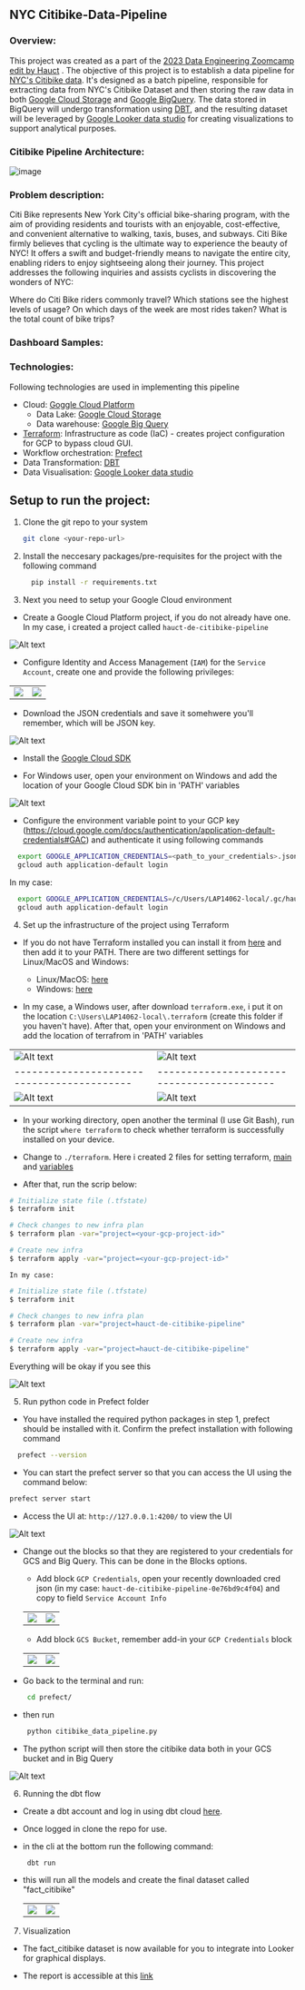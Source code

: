 ## NYC Citibike-Data-Pipeline

### Overview:

This project was created as a part of the [2023 Data Engineering Zoomcamp edit by Hauct](https://github.com/hauct/de-zoomcamp.git) . The objective of this project is to establish a data pipeline for [NYC's Citibike data](https://s3.amazonaws.com/tripdata/index.html). It's designed as a batch pipeline, responsible for extracting data from NYC's Citibike Dataset and then storing the raw data in both [Google Cloud Storage](https://cloud.google.com/storage) and [Google BigQuery](https://cloud.google.com/bigquery). The data stored in BigQuery will undergo transformation using [DBT](https://www.getdbt.com/), and the resulting dataset will be leveraged by [Google Looker data studio](https://lookerstudio.google.com/u/0/navigation/reporting) for creating visualizations to support analytical purposes.

### Citibike Pipeline Architecture:

![image](img/project-pipeline-architecture.png)

### Problem description:

Citi Bike represents New York City's official bike-sharing program, with the aim of providing residents and tourists with an enjoyable, cost-effective, and convenient alternative to walking, taxis, buses, and subways. Citi Bike firmly believes that cycling is the ultimate way to experience the beauty of NYC! It offers a swift and budget-friendly means to navigate the entire city, enabling riders to enjoy sightseeing along their journey.
This project addresses the following inquiries and assists cyclists in discovering the wonders of NYC:

Where do Citi Bike riders commonly travel?
Which stations see the highest levels of usage?
On which days of the week are most rides taken?
What is the total count of bike trips?

### Dashboard Samples: 


### Technologies:

Following technologies are used in implementing this pipeline

* Cloud: [Goggle Cloud Platform](https://cloud.google.com/)
  * Data Lake: [Google Cloud Storage](https://cloud.google.com/storage)
  * Data warehouse: [Google Big Query](https://cloud.google.com/bigquery)
* [Terraform](https://www.terraform.io/): Infrastructure as code (IaC) - creates project configuration for GCP to bypass cloud GUI.
* Workflow orchestration: [Prefect](https://www.prefect.io/)
* Data Transformation: [DBT](https://www.getdbt.com/)
* Data Visualisation: [Google Looker data studio](https://lookerstudio.google.com/u/0/navigation/reporting)

## Setup to run the project:

1. Clone the  git repo to your system
   ```bash
   git clone <your-repo-url>
   ```

2. Install the neccesary packages/pre-requisites for the project with the following command

   ```bash
     pip install -r requirements.txt
    ```

3. Next you need to setup your Google Cloud environment

- Create a Google Cloud Platform project, if you do not already have one. In my case, i created a project called `hauct-de-citibike-pipeline`

![Alt text](img/gcp-create-project.png)

- Configure Identity and Access Management (`IAM`) for the `Service Account`, create one and provide the following privileges: 

<table>
<tr><td>
<img src="img/gcp-create-serviceaccount1.png">
</td><td>
<img src="img/gcp-create-serviceaccount2.png">
</td></tr>
</table>

- Download the JSON credentials and save it somehwere you'll remember, which will be JSON key.

![Alt text](img/gcp-create-credkey.png)

- Install the [Google Cloud SDK](https://cloud.google.com/sdk/docs/install-sdk)

- For Windows user, open your environment on Windows and add the location of your Google Cloud SDK bin in 'PATH' variables

![Alt text](img/gcp-add-path.png)

- Configure the environment variable point to your GCP key (https://cloud.google.com/docs/authentication/application-default-credentials#GAC) and authenticate it using following commands

```bash
  export GOOGLE_APPLICATION_CREDENTIALS=<path_to_your_credentials>.json
  gcloud auth application-default login
```

In my case:

```bash
  export GOOGLE_APPLICATION_CREDENTIALS=/c/Users/LAP14062-local/.gc/hauct-de-citibike-pipeline-0e76bd9c4f04.json
  gcloud auth application-default login
```

4. Set up the infrastructure of the project using Terraform

- If you do not have Terraform installed you can install it from [here](https://developer.hashicorp.com/terraform/downloads) and then add it to your PATH. There are two different settings for Linux/MacOS and Windows:
    - Linux/MacOS: [here](https://www.youtube.com/watch?v=ViMwnReV1A8&ab_channel=TobiasAbdon)
    - Windows: [here](https://www.youtube.com/watch?v=0qBoYu7x8mI&ab_channel=roseindiatutorials)

- In my case, a Windows user, after download `terraform.exe`, i put it on the location `C:\Users\LAP14062-local\.terraform` (create this folder if you haven't have). After that, open your environment on Windows and add the location of terrafrom in 'PATH' variables

|                                          |                                          |
|------------------------------------------|------------------------------------------|
| ![Alt text](img/terraform-setting-1.png) | ![Alt text](img/terraform-setting-2.png) |
|------------------------------------------|------------------------------------------|
| ![Alt text](img/terraform-setting-3.png) | ![Alt text](img/terraform-setting-4.png) |


- In your working directory, open another the terminal (I use Git Bash), run the script `where terraform` to check whether terraform is successfully installed on your device.

- Change to `./terraform`. Here i created 2 files for setting terraform, [main](terraform/main.tf) and [variables](terraform/variables.tf)

- After that, run the scrip below:

```bash
# Initialize state file (.tfstate)
$ terraform init

# Check changes to new infra plan
$ terraform plan -var="project=<your-gcp-project-id>"

# Create new infra
$ terraform apply -var="project=<your-gcp-project-id>"
```

    In my case:

```bash
# Initialize state file (.tfstate)
$ terraform init

# Check changes to new infra plan
$ terraform plan -var="project=hauct-de-citibike-pipeline"

# Create new infra
$ terraform apply -var="project=hauct-de-citibike-pipeline"
```

Everything will be okay if you see this

![Alt text](img/terraform-done.png)

5. Run python code in Prefect folder

- You have installed the required python packages in step 1, prefect should be installed with it. Confirm the prefect installation with following command

```bash
  prefect --version
```

- You can start the prefect server so that you can access the UI using the command below:
```bash
prefect server start
```

- Access the UI at: `http://127.0.0.1:4200/` to view the UI

![Alt text](img/prefect-ui.png)

- Change out the blocks so that they are registered to your credentials for GCS and Big Query. This can be done in the Blocks options. 

  - Add block `GCP Credentials`, open your recently downloaded cred json (in my case: `hauct-de-citibike-pipeline-0e76bd9c4f04`) and copy to field `Service Account Info`

  <table>
  <tr><td>
  <img src="img/prefect-block-gcp-cred1.png">
  </td><td>
  <img src="img/prefect-block-gcp-cred2.png">
  </td></tr>
  </table>

  - Add block `GCS Bucket`, remember add-in your `GCP Credentials` block

  <table>
  <tr><td>
  <img src="img/prefect-block-gcs-buck1.png">
  </td><td>
  <img src="img/prefect-block-gcs-buck2.png">
  </td></tr>
  </table>

- Go back to the terminal and run:
    ```bash
     cd prefect/
    ```

- then run
    ```bash
     python citibike_data_pipeline.py
    ```

- The python script will then store the citibike data both in your GCS bucket and in Big Query

![Alt text](img/gcs-bucket.png)

6. Running the dbt flow

- Create a dbt account and log in using dbt cloud [here](https://cloud.getdbt.com/).

- Once logged in clone the repo for use.

- in the cli at the bottom run the following command:
   ```bash
    dbt run
    ```

- this will run all the models and create the final dataset called "fact_citibike"

  <table>
  <tr><td>
  <img src="img/dbt-success.png">
  </td><td>
  <img src="img/gcp-fact-table.png">
  </td></tr>
  </table>

7. Visualization

- The fact_citibike dataset is now available for you to integrate into Looker for graphical displays.

- The report is accessible at this [link](https://lookerstudio.google.com/reporting/843c48e3-85e1-4880-ac1b-77be4c9b0bfd)


